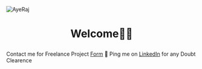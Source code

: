 </p><img src="https://komarev.com/ghpvc/?username=heera9331&label=Profile%20Visitors&color=0e75b6&style=flat" alt="AyeRaj" />



# <p align="center"> Welcome🙏🏻 

Contact me for Freelance Project [Form](https://forms.gle/U9spFQGwt2TLF2WE6) 📌 Ping me on [LinkedIn](https://www.linkedin.com/in/ayerajkumar/) for any Doubt Clearence

<!--
**heera9331/heera9331** is a ✨ _special_ ✨ repository because its `README.md` (this file) appears on your GitHub profile.

Here are some ideas to get you started:

- 🔭 I’m currently working on ...
- 🌱 I’m currently learning ...
- 👯 I’m looking to collaborate on ...
- 🤔 I’m looking for help with ...
- 💬 Ask me about ...
- 📫 How to reach me: ...
- 😄 Pronouns: ...
- ⚡ Fun fact: ...
-->
